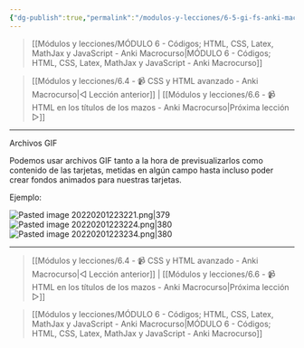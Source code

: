```yaml
---
{"dg-publish":true,"permalink":"/modulos-y-lecciones/6-5-gi-fs-anki-macrocurso/","noteIcon":"","updated":"2024-05-15T22:20:32.697+02:00"}
---
```



> [[Módulos y lecciones/MÓDULO 6 - Códigos; HTML, CSS, Latex, MathJax y JavaScript - Anki Macrocurso\|MÓDULO 6 - Códigos; HTML, CSS, Latex, MathJax y JavaScript - Anki Macrocurso]]

> [[Módulos y lecciones/6.4 - 📹 CSS y HTML avanzado - Anki Macrocurso\|◁ Lección anterior]] | [[Módulos y lecciones/6.6 - 📹 HTML en los títulos de los mazos - Anki Macrocurso\|Próxima lección ▷]]

---

Archivos GIF

Podemos usar archivos GIF tanto a la hora de previsualizarlos como contenido de las tarjetas, metidas en algún campo hasta incluso poder crear fondos animados para nuestras tarjetas.

Ejemplo:

![Pasted image 20220201223221.png|379](/img/user/ANEXOS/Pasted%20image%2020220201223221.png) ![Pasted image 20220201223224.png|380](/img/user/ANEXOS/Pasted%20image%2020220201223224.png) ![Pasted image 20220201223234.png|380](/img/user/ANEXOS/Pasted%20image%2020220201223234.png)


---

> [[Módulos y lecciones/6.4 - 📹 CSS y HTML avanzado - Anki Macrocurso\|◁ Lección anterior]] | [[Módulos y lecciones/6.6 - 📹 HTML en los títulos de los mazos - Anki Macrocurso\|Próxima lección ▷]]

> [[Módulos y lecciones/MÓDULO 6 - Códigos; HTML, CSS, Latex, MathJax y JavaScript - Anki Macrocurso\|MÓDULO 6 - Códigos; HTML, CSS, Latex, MathJax y JavaScript - Anki Macrocurso]]